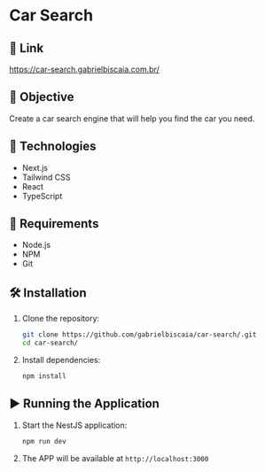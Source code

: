 # Car Search

## 🔗 Link
https://car-search.gabrielbiscaia.com.br/

## 🎯 Objective
Create a car search engine that will help you find the car you need.

## 🧰 Technologies
- Next.js
- Tailwind CSS
- React
- TypeScript

## 📝 Requirements
- Node.js
- NPM
- Git

## 🛠️ Installation

1. Clone the repository:
   ```bash
   git clone https://github.com/gabrielbiscaia/car-search/.git
   cd car-search/
   ```

2. Install dependencies:
   ```bash
   npm install
   ```

## ▶️ Running the Application

1. Start the NestJS application:
   ```bash
   npm run dev
   ```

2. The APP will be available at `http://localhost:3000`